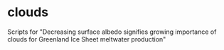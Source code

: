 # clouds
Scripts for "Decreasing surface albedo signifies growing importance of clouds for Greenland Ice Sheet meltwater production"
